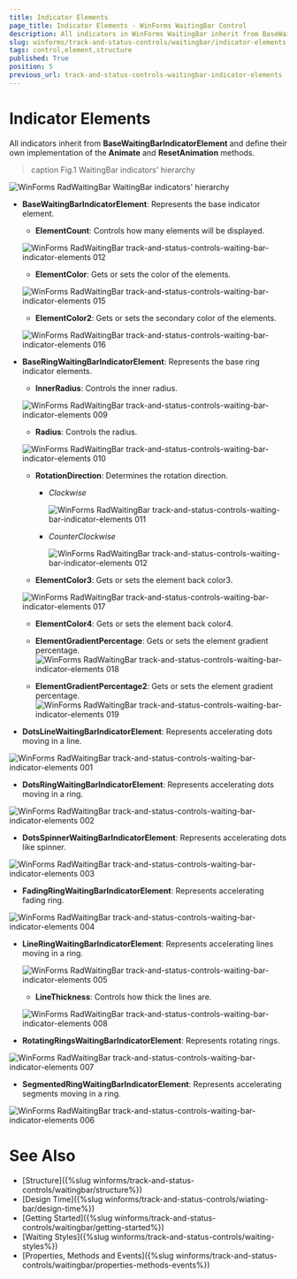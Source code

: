 ```yaml
---
title: Indicator Elements
page_title: Indicator Elements - WinForms WaitingBar Control
description: All indicators in WinForms WaitingBar inherit from BaseWaitingBarIndicatorElement and define their own implementation of the Animate and ResetAnimation methods. 
slug: winforms/track-and-status-controls/waitingbar/indicator-elements
tags: control,element,structure
published: True
position: 5
previous_url: track-and-status-controls-waitingbar-indicator-elements
---
```


# Indicator Elements

All indicators inherit from __BaseWaitingBarIndicatorElement__ and define their own implementation of the __Animate__ and __ResetAnimation__ methods. 

>caption Fig.1 WaitingBar indicators' hierarchy

![WinForms RadWaitingBar WaitingBar indicators' hierarchy](images/track-and-status-controls-waiting-bar-indicator-elements014.png) 

* __BaseWaitingBarIndicatorElement__: Represents the base indicator element.
	* __ElementCount__: Controls how many elements will be displayed.
	
	![WinForms RadWaitingBar track-and-status-controls-waiting-bar-indicator-elements 012](images/track-and-status-controls-waiting-bar-indicator-elements013.gif) 
	
	* __ElementColor__: Gets or sets the color of the elements.
	
	![WinForms RadWaitingBar track-and-status-controls-waiting-bar-indicator-elements 015](images/track-and-status-controls-waiting-bar-indicator-elements015.gif)

	* __ElementColor2__: Gets or sets the secondary color of the elements.
	
	![WinForms RadWaitingBar track-and-status-controls-waiting-bar-indicator-elements 016](images/track-and-status-controls-waiting-bar-indicator-elements016.gif)

* __BaseRingWaitingBarIndicatorElement__: Represents the base ring indicator elements.
	* __InnerRadius__: Controls the inner radius.
	
	![WinForms RadWaitingBar track-and-status-controls-waiting-bar-indicator-elements 009](images/track-and-status-controls-waiting-bar-indicator-elements009.gif) 
	* __Radius__: Controls the radius.
	
	![WinForms RadWaitingBar track-and-status-controls-waiting-bar-indicator-elements 010](images/track-and-status-controls-waiting-bar-indicator-elements010.gif) 
	* __RotationDirection__: Determines the rotation direction.
		* *Clockwise*	 
		
			![WinForms RadWaitingBar track-and-status-controls-waiting-bar-indicator-elements 011](images/track-and-status-controls-waiting-bar-indicator-elements011.gif) 
		* *CounterClockwise*	
		
		 	![WinForms RadWaitingBar track-and-status-controls-waiting-bar-indicator-elements 012](images/track-and-status-controls-waiting-bar-indicator-elements012.gif) 

	* __ElementColor3__: Gets or sets the element back color3.
	
	![WinForms RadWaitingBar track-and-status-controls-waiting-bar-indicator-elements 017](images/track-and-status-controls-waiting-bar-indicator-elements017.gif)

	* __ElementColor4__: Gets or sets the element back color4.

	* __ElementGradientPercentage__: Gets or sets the element gradient percentage.
	![WinForms RadWaitingBar track-and-status-controls-waiting-bar-indicator-elements 018](images/track-and-status-controls-waiting-bar-indicator-elements018.gif)

	* __ElementGradientPercentage2__: Gets or sets the element gradient percentage.
	![WinForms RadWaitingBar track-and-status-controls-waiting-bar-indicator-elements 019](images/track-and-status-controls-waiting-bar-indicator-elements019.gif)

* __DotsLineWaitingBarIndicatorElement__: Represents accelerating dots moving in a line.

![WinForms RadWaitingBar track-and-status-controls-waiting-bar-indicator-elements 001](images/track-and-status-controls-waiting-bar-indicator-elements001.gif)

* __DotsRingWaitingBarIndicatorElement__: Represents accelerating dots moving in a ring.

![WinForms RadWaitingBar track-and-status-controls-waiting-bar-indicator-elements 002](images/track-and-status-controls-waiting-bar-indicator-elements002.gif)

* __DotsSpinnerWaitingBarIndicatorElement__: Represents accelerating dots like spinner.

![WinForms RadWaitingBar track-and-status-controls-waiting-bar-indicator-elements 003](images/track-and-status-controls-waiting-bar-indicator-elements003.gif)

* __FadingRingWaitingBarIndicatorElement__: Represents accelerating fading ring.

![WinForms RadWaitingBar track-and-status-controls-waiting-bar-indicator-elements 004](images/track-and-status-controls-waiting-bar-indicator-elements004.gif)

* __LineRingWaitingBarIndicatorElement__: Represents accelerating lines moving in a ring.

	![WinForms RadWaitingBar track-and-status-controls-waiting-bar-indicator-elements 005](images/track-and-status-controls-waiting-bar-indicator-elements005.gif) 

	* __LineThickness__: Controls how thick the lines are.
	
	![WinForms RadWaitingBar track-and-status-controls-waiting-bar-indicator-elements 008](images/track-and-status-controls-waiting-bar-indicator-elements008.gif) 

* __RotatingRingsWaitingBarIndicatorElement__: Represents rotating rings.

![WinForms RadWaitingBar track-and-status-controls-waiting-bar-indicator-elements 007](images/track-and-status-controls-waiting-bar-indicator-elements007.gif)

* __SegmentedRingWaitingBarIndicatorElement__: Represents accelerating segments moving in a ring.

![WinForms RadWaitingBar track-and-status-controls-waiting-bar-indicator-elements 006](images/track-and-status-controls-waiting-bar-indicator-elements006.gif)
   
# See Also

* [Structure]({%slug winforms/track-and-status-controls/waitingbar/structure%})	
* [Design Time]({%slug winforms/track-and-status-controls/wiating-bar/design-time%})
* [Getting Started]({%slug winforms/track-and-status-controls/waitingbar/getting-started%})	
* [Waiting Styles]({%slug winforms/track-and-status-controls/waiting-styles%})	
* [Properties, Methods and Events]({%slug winforms/track-and-status-controls/waitingbar/properties-methods-events%})	
